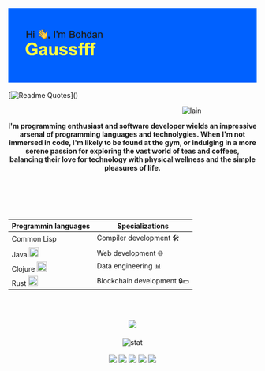 <img src="https://github.com/gaussfff/gaussfff/blob/master/header.png" alt="Hi there!">

[![Readme Quotes](https://quotes-github-readme.vercel.app/api?type=horizontal&theme=algolia&author="Lain%20Iwakura"&quote=No%20matter%20where%20you%20go,%20everyone%20is%20connected.)]()

<!---<div style="flex:1;padding:15px;" align="center">
    <img src="https://media.giphy.com/media/v1.Y2lkPTc5MGI3NjExczJvYnU5a2d4Nzk0eWZ6bmRwM2F2Y2xtN3ZucXZqdDYwOXZ6OWJ4eiZlcD12MV9naWZzX3NlYXJjaCZjdD1n/udK21RQeWtaGQ/giphy.gif" alt="lain">
</div>-->

<picture>
    <img align="right" width="30%" src="https://media.giphy.com/media/Wn74RUT0vjnoU98Hnt/giphy.gif?cid=ecf05e47c8yq6aez8fgq545l8hwvk5g7u1lpp77f4ta5ys6j&ep=v1_gifs_search&rid=giphy.gif&ct=g" alt="lain">
</picture>

<br>
<div align="center">

**I'm programming enthusiast and software developer wields an impressive arsenal of programming languages and technolygies. When I'm not immersed in code, I'm likely to be found at the gym, or indulging in a more serene passion for exploring the vast world of teas and coffees, balancing their love for technology with physical wellness and the simple pleasures of life.**

</div>
<br><br><br><br>

<div align="center">
    
| Programmin languages  | Specializations |
| ------------- | ------------- |
| Common Lisp  | Compiler development 🛠 |
| Java <img width="20" height="20" src="https://cdn.jsdelivr.net/gh/devicons/devicon@latest/icons/java/java-original.svg" alt=""/>  | Web development 🌐 |
| Clojure <img width="20" height="20" src="https://cdn.jsdelivr.net/gh/devicons/devicon@latest/icons/clojure/clojure-original.svg" alt=""/>   | Data engineering 📊 |
| Rust <img width="20" height="20" src="https://cdn.jsdelivr.net/gh/devicons/devicon@latest/icons/rust/rust-original.svg" alt=""/>  | Blockchain development 🔒💵 |

</div>

<br><br>
<div align="center">
    <img src="https://github-readme-stats.vercel.app/api?username=gaussfff&show_icons=true&theme=cobalt">
</div>
<br>

<div align="center">
    <img src="https://github-readme-stats.vercel.app/api/top-langs/?username=gaussfff&layout=compact&theme=cobalt" alt="stat"/>
</div>

<br>
<div align="center">
    <a href="https://www.instagram.com/b.sokol.xyz/"><img src="https://img.shields.io/badge/Instagram-%23E4405F.svg?style=for-the-badge&logo=Instagram&logoColor=white"></a>
    <a href="https://www.linkedin.com/in/bohdan-sokolovskyi-400aa31a2/"><img src="https://img.shields.io/badge/linkedin-%230077B5.svg?style=for-the-badge&logo=linkedin&logoColor=white"></a>
    <a href="https://twitter.com/SokolovskiyB"><img src="https://img.shields.io/badge/X-%23000000.svg?style=for-the-badge&logo=X&logoColor=white"></a>
    <a href="https://discord.com/users/334108202985848833"><img src="https://img.shields.io/badge/Discord-%235865F2.svg?style=for-the-badge&logo=discord&logoColor=white"></a>
    <a href="https://www.reddit.com/user/bsokolovskyi/"><img src="https://img.shields.io/badge/Reddit-FF4500?style=for-the-badge&logo=reddit&logoColor=white"></a>
</div>
